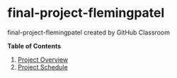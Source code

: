 # final-project-flemingpatel
final-project-flemingpatel created by GitHub Classroom

**Table of Contents**
1. [Project Overview](https://github.com/cu-ecen-aeld/final-project-flemingpatel/wiki/Project-Overview)
2. [Project Schedule](https://github.com/cu-ecen-aeld/final-project-flemingpatel/wiki/Final-Project-Assignment-Schedule-Page)
